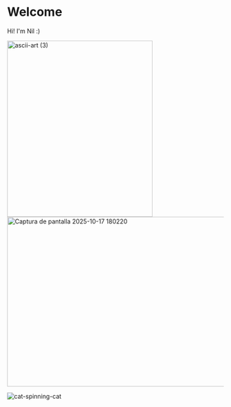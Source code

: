 # Welcome

Hi! I'm Nil :)





<img width="338" height="410" alt="ascii-art (3)" src="https://github.com/user-attachments/assets/b208365c-d6f3-4549-8002-a6c9e8dc2ad2" />   <img width="768" height="395" alt="Captura de pantalla 2025-10-17 180220" src="https://github.com/user-attachments/assets/ea78ecd9-520f-4b5c-802e-98fe46f3013f" />


![cat-spinning-cat](https://github.com/user-attachments/assets/39467914-456e-408c-a688-d85e7a2ed8ab)





                                                                                                                              
                                                                                                    


